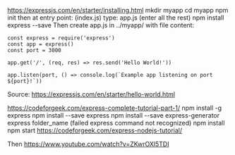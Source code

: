 https://expressjs.com/en/starter/installing.html
mkdir myapp
cd myapp
npm init
then at entry point: (index.js) type:
app.js
(enter all the rest)
npm install express --save
Then create app.js in ../myapp/ with file content:
```
const express = require('express')
const app = express()
const port = 3000

app.get('/', (req, res) => res.send('Hello World!'))

app.listen(port, () => console.log(`Example app listening on port ${port}!`))
```
Source: https://expressjs.com/en/starter/hello-world.html

https://codeforgeek.com/express-complete-tutorial-part-1/
npm install -g express
npm install --save express
npm install --save express-generator
express folder_name
(failed express command not recognized)
npm install
npm start
https://codeforgeek.com/express-nodejs-tutorial/


Then https://www.youtube.com/watch?v=ZKwrOXl5TDI